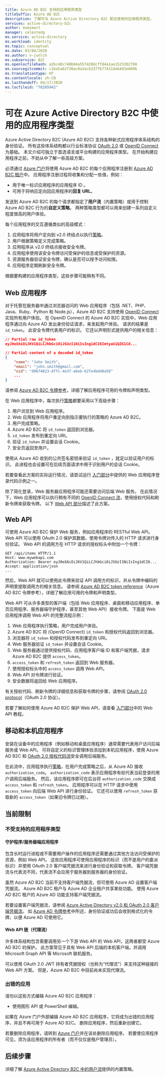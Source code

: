 ```yaml
---
title: Azure AD B2C 支持的应用程序类型
titleSuffix: Azure AD B2C
description: 了解可与 Azure Active Directory B2C 配合使用的应用程序类型。
services: active-directory-b2c
author: msmimart
manager: celestedg
ms.service: active-directory
ms.workload: identity
ms.topic: conceptual
ms.date: 03/04/2020
ms.author: v-junlch
ms.subservice: B2C
ms.openlocfilehash: a2bc48c740b04a557420dcffd4a1ae1525302798
ms.sourcegitcommit: c1ba5a62f30ac0a3acb337fb77431de6493e6096
ms.translationtype: HT
ms.contentlocale: zh-CN
ms.lasthandoff: 04/17/2020
ms.locfileid: "78265942"
---
```

# <a name="application-types-that-can-be-used-in-active-directory-b2c"></a>可在 Azure Active Directory B2C 中使用的应用程序类型

Azure Active Directory B2C (Azure AD B2C) 支持各种新式应用程序体系结构的身份验证。 所有这些体系结构都以行业标准协议 [OAuth 2.0](protocols-overview.md) 或 [OpenID Connect](protocols-overview.md) 为基础。 本文介绍可独立于首选语言或平台构建的应用程序类型。 在开始构建应用程序之前，不妨从中了解一些高级方案。

必须通过 [Azure 门户](tutorial-create-tenant.md)将使用 Azure AD B2C 的每个应用程序注册到 [Azure AD B2C 租户](https://portal.azure.cn/)中。 应用程序注册过程将收集和分配一些值，例如：

* 用于唯一标识应用程序的应用程序 ID  。
* 可用于将响应定向回应用程序的**回复 URL**。

发送到 Azure AD B2C 的每个请求都指定了**用户流**（内置策略）或用于控制 Azure AD B2C 行为的**自定义策略**。 两种策略类型都可以用来创建一系列自定义程度很高的用户体验。

每个应用程序的交互遵循类似的高级模式：

1. 应用程序将用户定向到 v2.0 终结点以执行[策略](user-flow-overview.md)。
2. 用户根据策略定义完成策略。
3. 应用程序从 v2.0 终结点接收安全令牌。
4. 应用程序使用该安全令牌访问受保护的信息或受保护的资源。
5. 资源服务器验证安全令牌，确认是否可以授予访问权限。
6. 应用程序定期刷新安全令牌。

根据要构建的应用程序类型，这些步骤可能稍有不同。

## <a name="web-applications"></a>Web 应用程序

对于托管在服务器中通过浏览器访问的 Web 应用程序（包括 .NET、PHP、Java、Ruby、Python 和 Node.js），Azure AD B2C 支持使用 [OpenID Connect](protocols-overview.md) 实现所有用户体验。 在 OpenID Connect 的 Azure AD B2C 实现中，Web 应用程序通过向 Azure AD 发出身份验证请求，来发起用户体验。 请求的结果是 `id_token`。 此安全令牌代表用户的标识。 它还以声明形式提供用户的相关信息：

```json
// Partial raw id_token
eyJ0eXAiOiJKV1QiLCJhbGciOiJSUzI1NiIsIng1dCI6ImtyaU1QZG1Cd...

// Partial content of a decoded id_token
{
    "name": "John Smith",
    "email": "john.smith@gmail.com",
    "oid": "d9674823-dffc-4e3f-a6eb-62fe4bd48a58"
    ...
}
```

请参阅 [Azure AD B2C 令牌参考](tokens-overview.md)，详细了解应用程序可用的令牌和声明类型。

在 Web 应用程序中，每次执行[策略](user-flow-overview.md)都要采用以下高级步骤：

1. 用户浏览到 Web 应用程序。
2. Web 应用程序将用户重定向到指示要执行的策略的 Azure AD B2C。
3. 用户完成策略。
4. Azure AD B2C 将 `id_token` 返回到浏览器。
5. `id_token` 发布到重定向 URI。
6. 验证 `id_token` 并设置会话 Cookie。
7. 安全页返回至用户。

使用从 Azure AD 收到的公共签名密钥来验证 `id_token` ，就足以验证用户的标识。 此进程也会设置可在后续页面请求中用于识别用户的会话 Cookie。

若要查看此方案的实际运行情况，请尝试运行 [入门部分](overview.md)中提供的 Web 应用程序登录代码示例之一。

除了简化登录，Web 服务器应用程序可能还需要访问后端 Web 服务。 在此情况下，Web 应用程序可以执行稍有不同的 [OpenID Connect 流](openid-connect.md)，使用授权代码和刷新令牌来获取令牌。 以下 [Web API 部分](#web-apis)描述了此方案。

## <a name="web-apis"></a>Web API

可使用 Azure AD B2C 保护 Web 服务，例如应用程序的 RESTful Web API。 Web API 可以使用 OAuth 2.0 保护其数据，使用令牌对传入的 HTTP 请求进行身份验证。 Web API 的调用方在 HTTP 请求的授权标头中附加一个令牌：

```
GET /api/items HTTP/1.1
Host: www.mywebapi.com
Authorization: Bearer eyJ0eXAiOiJKV1QiLCJhbGciOiJSUzI1NiIsIng1dCI6...
Accept: application/json
...
```

然后，Web API 就可以使用此令牌来验证 API 调用方的标识，并从令牌中编码的声明里提取调用方的相关信息。 请参阅 [Azure AD B2C token reference](tokens-overview.md)（Azure AD B2C 令牌参考），详细了解应用可用的令牌和声明类型。

Web API 可从许多类型的客户端（包括 Web 应用程序、桌面和移动应用程序、单页应用程序、服务器端守护程序，甚至其他 Web API）接收令牌。 下面是 Web 应用程序调用 Web API 的完整流程示例：

1. Web 应用程序执行策略，用户完成用户体验。
2. Azure AD B2C 将 (OpenID Connect) `id_token` 和授权代码返回到浏览器。
3. 浏览器将 `id_token` 和授权代码发布到重定向 URI。
4. Web 服务器验证 `id_token` 并设置会话 Cookie。
5. Web 服务器通过提供授权代码、应用程序客户端 ID 和客户端凭据，请求 Azure AD B2C 提供 `access_token`。
6. `access_token` 和 `refresh_token` 返回到 Web 服务器。
7. 使用授权标头中的 `access_token` 调用 Web API。
8. Web API 对令牌进行验证。
9. 安全数据将返回给 Web 应用程序。

有关授权代码、刷新令牌的详细信息和获取令牌的步骤，请参阅 [OAuth 2.0 protocol](authorization-code-flow.md)（OAuth 2.0 协议）。

若要了解如何使用 Azure AD B2C 保护 Web API，请查看 [入门部分](overview.md)中的 Web API 教程。

## <a name="mobile-and-native-applications"></a>移动和本机应用程序

安装在设备中的应用程序（例如移动和桌面应用程序）通常需要代表用户访问后端服务或 Web API。 可将自定义的标识管理体验添加到本机应用程序，使用 Azure AD B2C 和 [OAuth 2.0 授权代码流](authorization-code-flow.md)安全调用后端服务。

在此流中，应用程序执行[策略](user-flow-overview.md)，在用户完成策略之后，从 Azure AD 接收 `authorization_code`。 `authorization_code` 表示应用程序有权代表当前登录的用户调用后端服务。 然后，该应用程序即可在后台将 `authorization_code` 交换成 `access_token` 和 `refresh_token`。  应用程序可以在 HTTP 请求中使用 `access_token` 向后端 Web API 进行身份验证。 它还可以使用 `refresh_token` 获取新的 `access_token`（如果旧令牌已过期）。

## <a name="current-limitations"></a>当前限制

### <a name="unsupported-application-types"></a>不受支持的应用程序类型

#### <a name="daemonsserver-side-applications"></a>守护程序/服务器端应用程序

包含长时运行进程或不需要用户操作的应用程序还需要通过其他方法访问受保护的资源，例如 Web API。 这些应用程序可使用应用程序的标识（而不是用户的委派标识）并使用 OAuth 2.0 客户端凭据流来进行身份验证和获取令牌。 客户端凭据流与代表流不同，代表流不会应用于服务器到服务器的身份验证。

虽然 Azure AD B2C 当前不支持客户端凭据流，但可使用 Azure AD 设置客户端凭据流。 Azure AD B2C 租户与 Azure AD 企业租户共享某些功能。  使用 Azure AD B2C 租户的 Azure AD 功能支持客户端凭据流。

若要设置客户端凭据流，请参阅 [Azure Active Directory v2.0 和 OAuth 2.0 客户端凭据流](/active-directory/develop/active-directory-v2-protocols-oauth-client-creds)。 如 [Azure AD 令牌参考](/active-directory/develop/active-directory-token-and-claims)中所述，身份验证成功后会收到格式化的令牌，以便 Azure AD 可使用它。

#### <a name="web-api-chains-on-behalf-of-flow"></a>Web API 链（代理流）

许多体系结构包含需要调用另一个下游 Web API 的 Web API，这两者都受 Azure AD B2C 的保护。 此方案常见于具有 Web API 后端的本机客户端，并调用 Microsoft Graph API 等 Microsoft 联机服务。

可以使用 OAuth 2.0 JWT 持有者凭据授权（也称为“代理流”）来支持这种链接的 Web API 方案。  但是，Azure AD B2C 中目前尚未实现代理流。

### <a name="faulted-apps"></a>出错的应用

请勿以这些方式编辑 Azure AD B2C 应用程序：

- 使用图形 API 或 PowerShell 编辑。

如果在 Azure 门户外部编辑 Azure AD B2C 应用程序，它将成为出错的应用程序，并且不再可用于 Azure AD B2C。 删除应用程序，然后重新创建它。

若要删除应用程序，请转到 [Azure 门户](https://portal.azure.cn/#blade/Microsoft_AAD_RegisteredApps/ApplicationsListBlade)并在该处删除应用程序。 若要使应用程序可见，须为该应用程序的所有者（而不仅仅是租户管理员）。

## <a name="next-steps"></a>后续步骤

详细了解 [Azure Active Directory B2C 中的用户流](user-flow-overview.md)提供的内置策略。

